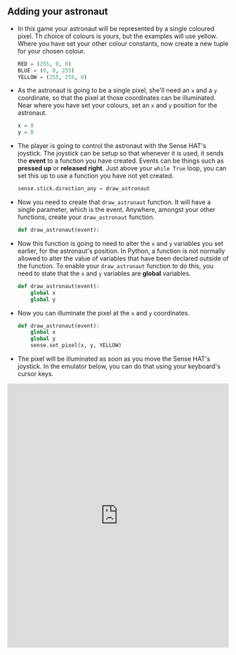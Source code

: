 ## Adding your astronaut

- In this game your astronaut will be represented by a single coloured pixel. Th choice of colours is yours, but the examples will use yellow. Where you have set your other colour constants, now create a new tuple for your chosen colour.

	```python
	RED = (255, 0, 0)
	BLUE = (0, 0, 255)
	YELLOW = (255, 255, 0)
	```

- As the astronaut is going to be a single pixel, she'll need an `x` and a `y` coordinate, so that the pixel at those coordinates can be illuminated. Near where you have set your colours, set an `x` and `y` position for the astronaut.

	```python
	x = 0
	y = 0
	```

- The player is going to control the astronaut with the Sense HAT's joystick. The joystick can be setup so that whenever it is used, it sends the **event** to a function you have created. Events can be things such as **pressed up** or **released right**. Just above your `while True` loop, you can set this up to use a function you have not yet created.

	```python
	sense.stick.direction_any = draw_astronaut
	```
- Now you need to create that `draw_astronaut` function. It will have a single parameter, which is the event. Anywhere, amongst your other functions, create your `draw_astronaut` function.

	```python
	def draw_astronaut(event):
	```

- Now this function is going to need to alter the `x` and `y` variables you set earlier, for the astronaut's position. In Python, a function is not normally allowed to alter the value of variables that have been declared outside of the function. To enable your `draw_astronaut` function to do this, you need to state that the `x` and `y` variables are **global** variables.

	```python
	def draw_astronaut(event):
		global x
		global y
	```

- Now you can illuminate the pixel at the `x` and `y` coordinates.

	```python
	def draw_astronaut(event):
		global x
		global y
		sense.set_pixel(x, y, YELLOW)
	```

- The pixel will be illuminated as soon as you move the Sense HAT's joystick. In the emulator below, you can do that using your keyboard's cursor keys.

<iframe src="https://trinket.io/embed/python/a3444b6288" width="100%" height="600" frameborder="0" marginwidth="0" marginheight="0" allowfullscreen></iframe>

